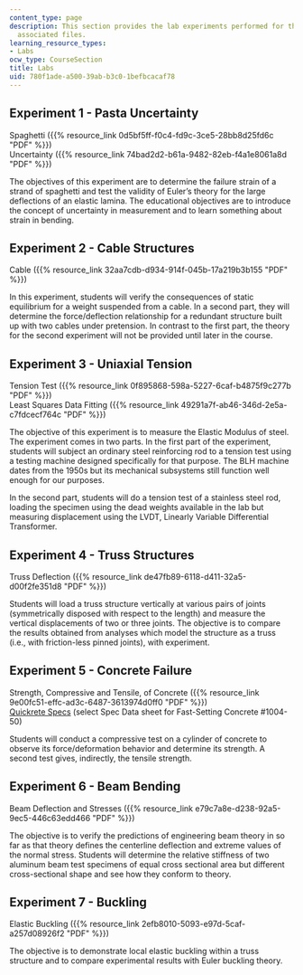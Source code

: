 ```yaml
---
content_type: page
description: This section provides the lab experiments performed for the course and
  associated files.
learning_resource_types:
- Labs
ocw_type: CourseSection
title: Labs
uid: 780f1ade-a500-39ab-b3c0-1befbcacaf78
---
```


Experiment 1 - Pasta Uncertainty
--------------------------------

Spaghetti ({{% resource_link 0d5bf5ff-f0c4-fd9c-3ce5-28bb8d25fd6c "PDF" %}})  
Uncertainty ({{% resource_link 74bad2d2-b61a-9482-82eb-f4a1e8061a8d "PDF" %}})

The objectives of this experiment are to determine the failure strain of a strand of spaghetti and test the validity of Euler’s theory for the large deflections of an elastic lamina. The educational objectives are to introduce the concept of uncertainty in measurement and to learn something about strain in bending.

Experiment 2 - Cable Structures
-------------------------------

Cable ({{% resource_link 32aa7cdb-d934-914f-045b-17a219b3b155 "PDF" %}})

In this experiment, students will verify the consequences of static equilibrium for a weight suspended from a cable. In a second part, they will determine the force/deflection relationship for a redundant structure built up with two cables under pretension. In contrast to the first part, the theory for the second experiment will not be provided until later in the course.

Experiment 3 - Uniaxial Tension
-------------------------------

Tension Test ({{% resource_link 0f895868-598a-5227-6caf-b4875f9c277b "PDF" %}})  
Least Squares Data Fitting ({{% resource_link 49291a7f-ab46-346d-2e5a-c7fdcecf764c "PDF" %}})

The objective of this experiment is to measure the Elastic Modulus of steel. The experiment comes in two parts. In the first part of the experiment, students will subject an ordinary steel reinforcing rod to a tension test using a testing machine designed specifically for that purpose. The BLH machine dates from the 1950s but its mechanical subsystems still function well enough for our purposes.

In the second part, students will do a tension test of a stainless steel rod, loading the specimen using the dead weights available in the lab but measuring displacement using the LVDT, Linearly Variable Differential Transformer.

Experiment 4 - Truss Structures
-------------------------------

Truss Deflection ({{% resource_link de47fb89-6118-d411-32a5-d00f2fe351d8 "PDF" %}})

Students will load a truss structure vertically at various pairs of joints (symmetrically disposed with respect to the length) and measure the vertical displacements of two or three joints. The objective is to compare the results obtained from analyses which model the structure as a truss (i.e., with friction-less pinned joints), with experiment.

Experiment 5 - Concrete Failure
-------------------------------

Strength, Compressive and Tensile, of Concrete ({{% resource_link 9e00fc51-effc-ad3c-6487-3613974d0ff0 "PDF" %}})  
[Quickrete Specs](http://www.quikrete.com/ProductLines/FastSetConcreteMixPro.asp) (select Spec Data sheet for Fast-Setting Concrete #1004-50)

Students will conduct a compressive test on a cylinder of concrete to observe its force/deformation behavior and determine its strength. A second test gives, indirectly, the tensile strength.

Experiment 6 - Beam Bending
---------------------------

Beam Deflection and Stresses ({{% resource_link e79c7a8e-d238-92a5-9ec5-446c63edd466 "PDF" %}})

The objective is to verify the predictions of engineering beam theory in so far as that theory defines the centerline deflection and extreme values of the normal stress. Students will determine the relative stiffness of two aluminum beam test specimens of equal cross sectional area but different cross-sectional shape and see how they conform to theory.

Experiment 7 - Buckling
-----------------------

Elastic Buckling ({{% resource_link 2efb8010-5093-e97d-5caf-a257d08926f2 "PDF" %}})

The objective is to demonstrate local elastic buckling within a truss structure and to compare experimental results with Euler buckling theory.